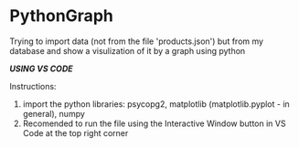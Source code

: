 # PythonGraph
Trying  to import data (not from the file 'products.json') but from my database and show a visulization of it by a graph 
using python

***USING VS CODE***

Instructions:
1) import the python libraries: psycopg2, matplotlib (matplotlib.pyplot - in general), numpy
2) Recomended to run the file using the Interactive Window button in VS Code at the top right corner 
